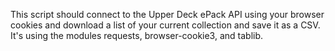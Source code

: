 This script should connect to the Upper Deck ePack API using your browser cookies and download a list of your current collection and save it as a CSV.  It's using the modules requests, browser-cookie3, and tablib.
